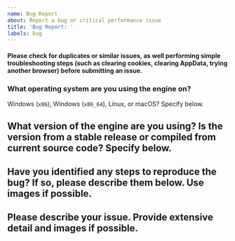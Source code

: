 ```yaml
---
name: Bug Report
about: Report a bug or critical performance issue
title: 'Bug Report: '
labels: bug
---
```

#### Please check for duplicates or similar issues, as well performing simple troubleshooting steps (such as clearing cookies, clearing AppData, trying another browser) before submitting an issue.

### What operating system are you using the engine on?
Windows (`x86`), Windows (`x86_64`), Linux, or macOS? Specify below.

## What version of the engine are you using? Is the version from a stable release or compiled from current source code? Specify below.

## Have you identified any steps to reproduce the bug? If so, please describe them below. Use images if possible.

## Please describe your issue. Provide extensive detail and images if possible.
